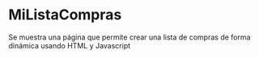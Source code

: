 # MiListaCompras
Se muestra una página que permite crear una lista de compras de forma dinámica usando HTML y Javascript
